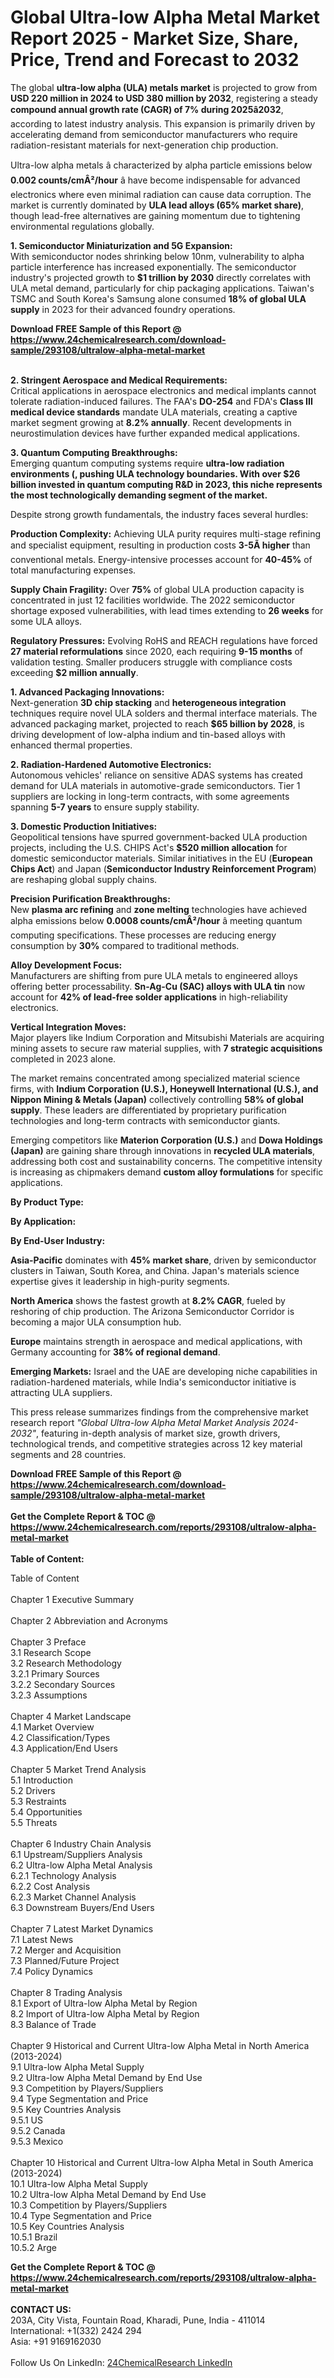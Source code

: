 <h1>Global Ultra-low Alpha Metal Market Report 2025 - Market Size, Share, Price, Trend and Forecast to 2032</h1><p>The global <strong>ultra-low alpha (ULA) metals market</strong> is projected to grow from <strong>USD 220 million in 2024 to USD 380 million by 2032</strong>, registering a steady <strong>compound annual growth rate (CAGR) of 7% during 2025â2032</strong>, according to latest industry analysis. This expansion is primarily driven by accelerating demand from semiconductor manufacturers who require radiation-resistant materials for next-generation chip production.</p><p>Ultra-low alpha metals â characterized by alpha particle emissions below <strong>0.002 counts/cmÂ²/hour</strong> â have become indispensable for advanced electronics where even minimal radiation can cause data corruption. The market is currently dominated by <strong>ULA lead alloys (65% market share)</strong>, though lead-free alternatives are gaining momentum due to tightening environmental regulations globally.</p><p><strong>1. Semiconductor Miniaturization and 5G Expansion:</strong><br>
With semiconductor nodes shrinking below 10nm, vulnerability to alpha particle interference has increased exponentially. The semiconductor industry's projected growth to <strong>$1 trillion by 2030</strong> directly correlates with ULA metal demand, particularly for chip packaging applications. Taiwan's TSMC and South Korea's Samsung alone consumed <strong>18% of global ULA supply</strong> in 2023 for their advanced foundry operations.</p><div><b>Download FREE Sample of this Report @ 
            <a href="https://www.24chemicalresearch.com/download-sample/293108/ultralow-alpha-metal-market">
            https://www.24chemicalresearch.com/download-sample/293108/ultralow-alpha-metal-market</a></b></div><br><p><strong>2. Stringent Aerospace and Medical Requirements:</strong><br>
Critical applications in aerospace electronics and medical implants cannot tolerate radiation-induced failures. The FAA's <strong>DO-254</strong> and FDA's <strong>Class III medical device standards</strong> mandate ULA materials, creating a captive market segment growing at <strong>8.2% annually</strong>. Recent developments in neurostimulation devices have further expanded medical applications.</p><p><strong>3. Quantum Computing Breakthroughs:</strong><br>
Emerging quantum computing systems require <strong>ultra-low radiation environments (, pushing ULA technology boundaries. With over <strong>$26 billion invested in quantum computing R&amp;D in 2023</strong>, this niche represents the most technologically demanding segment of the market.</strong></p><p>Despite strong growth fundamentals, the industry faces several hurdles:</p><p><strong>Production Complexity:</strong> Achieving ULA purity requires multi-stage refining and specialist equipment, resulting in production costs <strong>3-5Ã higher</strong> than conventional metals. Energy-intensive processes account for <strong>40-45%</strong> of total manufacturing expenses.</p><p><strong>Supply Chain Fragility:</strong> Over <strong>75%</strong> of global ULA production capacity is concentrated in just 12 facilities worldwide. The 2022 semiconductor shortage exposed vulnerabilities, with lead times extending to <strong>26 weeks</strong> for some ULA alloys.</p><p><strong>Regulatory Pressures:</strong> Evolving RoHS and REACH regulations have forced <strong>27 material reformulations</strong> since 2020, each requiring <strong>9-15 months</strong> of validation testing. Smaller producers struggle with compliance costs exceeding <strong>$2 million annually</strong>.</p><p><strong>1. Advanced Packaging Innovations:</strong><br>
Next-generation <strong>3D chip stacking</strong> and <strong>heterogeneous integration</strong> techniques require novel ULA solders and thermal interface materials. The advanced packaging market, projected to reach <strong>$65 billion by 2028</strong>, is driving development of low-alpha indium and tin-based alloys with enhanced thermal properties.</p><p><strong>2. Radiation-Hardened Automotive Electronics:</strong><br>
Autonomous vehicles' reliance on sensitive ADAS systems has created demand for ULA materials in automotive-grade semiconductors. Tier 1 suppliers are locking in long-term contracts, with some agreements spanning <strong>5-7 years</strong> to ensure supply stability.</p><p><strong>3. Domestic Production Initiatives:</strong><br>
Geopolitical tensions have spurred government-backed ULA production projects, including the U.S. CHIPS Act's <strong>$520 million allocation</strong> for domestic semiconductor materials. Similar initiatives in the EU (<strong>European Chips Act</strong>) and Japan (<strong>Semiconductor Industry Reinforcement Program</strong>) are reshaping global supply chains.</p><p><strong>Precision Purification Breakthroughs:</strong><br>
	New <strong>plasma arc refining</strong> and <strong>zone melting</strong> technologies have achieved alpha emissions below <strong>0.0008 counts/cmÂ²/hour</strong> â meeting quantum computing specifications. These processes are reducing energy consumption by <strong>30%</strong> compared to traditional methods.</p><p><strong>Alloy Development Focus:</strong><br>
	Manufacturers are shifting from pure ULA metals to engineered alloys offering better processability. <strong>Sn-Ag-Cu (SAC) alloys with ULA tin</strong> now account for <strong>42% of lead-free solder applications</strong> in high-reliability electronics.</p><p><strong>Vertical Integration Moves:</strong><br>
	Major players like Indium Corporation and Mitsubishi Materials are acquiring mining assets to secure raw material supplies, with <strong>7 strategic acquisitions</strong> completed in 2023 alone.</p><p>The market remains concentrated among specialized material science firms, with <strong>Indium Corporation (U.S.), Honeywell International (U.S.), and Nippon Mining &amp; Metals (Japan)</strong> collectively controlling <strong>58% of global supply</strong>. These leaders are differentiated by proprietary purification technologies and long-term contracts with semiconductor giants.</p><p>Emerging competitors like <strong>Materion Corporation (U.S.)</strong> and <strong>Dowa Holdings (Japan)</strong> are gaining share through innovations in <strong>recycled ULA materials</strong>, addressing both cost and sustainability concerns. The competitive intensity is increasing as chipmakers demand <strong>custom alloy formulations</strong> for specific applications.</p><p><strong>By Product Type:</strong></p><p><strong>By Application:</strong></p><p><strong>By End-User Industry:</strong></p><p><strong>Asia-Pacific</strong> dominates with <strong>45% market share</strong>, driven by semiconductor clusters in Taiwan, South Korea, and China. Japan's materials science expertise gives it leadership in high-purity segments.</p><p><strong>North America</strong> shows the fastest growth at <strong>8.2% CAGR</strong>, fueled by reshoring of chip production. The Arizona Semiconductor Corridor is becoming a major ULA consumption hub.</p><p><strong>Europe</strong> maintains strength in aerospace and medical applications, with Germany accounting for <strong>38% of regional demand</strong>.</p><p><strong>Emerging Markets:</strong> Israel and the UAE are developing niche capabilities in radiation-hardened materials, while India's semiconductor initiative is attracting ULA suppliers.</p><p>This press release summarizes findings from the comprehensive market research report <em>"Global Ultra-low Alpha Metal Market Analysis 2024-2032"</em>, featuring in-depth analysis of market size, growth drivers, technological trends, and competitive strategies across 12 key material segments and 28 countries.</p><div><b>Download FREE Sample of this Report @ 
            <a href="https://www.24chemicalresearch.com/download-sample/293108/ultralow-alpha-metal-market">
            https://www.24chemicalresearch.com/download-sample/293108/ultralow-alpha-metal-market</a></b></div><br><div><b>Get the Complete Report & TOC @ 
            <a href="https://www.24chemicalresearch.com/reports/293108/ultralow-alpha-metal-market">
            https://www.24chemicalresearch.com/reports/293108/ultralow-alpha-metal-market</a></b></div><br>
            <b>Table of Content:</b><p>Table of Content<br />
<br />
Chapter 1 Executive Summary<br />
<br />
Chapter 2 Abbreviation and Acronyms<br />
<br />
Chapter 3 Preface<br />
3.1 Research Scope<br />
3.2 Research Methodology<br />
  3.2.1 Primary Sources<br />
  3.2.2 Secondary Sources<br />
  3.2.3 Assumptions<br />
		<br />
Chapter 4 Market Landscape<br />
4.1 Market Overview<br />
4.2 Classification/Types<br />
4.3 Application/End Users<br />
<br />
Chapter 5 Market Trend Analysis <br />
5.1 Introduction<br />
5.2 Drivers<br />
5.3 Restraints<br />
5.4 Opportunities<br />
5.5 Threats<br />
<br />
Chapter 6 Industry Chain Analysis<br />
6.1 Upstream/Suppliers Analysis<br />
6.2 Ultra-low Alpha Metal Analysis<br />
  6.2.1 Technology Analysis<br />
  6.2.2 Cost Analysis<br />
  6.2.3 Market Channel Analysis<br />
6.3 Downstream Buyers/End Users<br />
<br />
Chapter 7 Latest Market Dynamics<br />
7.1 Latest News<br />
7.2 Merger and Acquisition<br />
7.3 Planned/Future Project<br />
7.4 Policy Dynamics<br />
<br />
Chapter 8 Trading Analysis<br />
8.1 Export of Ultra-low Alpha Metal by Region<br />
8.2 Import of Ultra-low Alpha Metal by Region<br />
8.3 Balance of Trade<br />
<br />
Chapter 9 Historical and Current Ultra-low Alpha Metal in North America (2013-2024)<br />
9.1 Ultra-low Alpha Metal Supply <br />
9.2 Ultra-low Alpha Metal Demand by End Use<br />
9.3 Competition by Players/Suppliers<br />
9.4 Type Segmentation and Price<br />
9.5 Key Countries Analysis<br />
  9.5.1 US<br />
  9.5.2 Canada<br />
  9.5.3 Mexico<br />
<br />
Chapter 10 Historical and Current Ultra-low Alpha Metal in South America (2013-2024)<br />
10.1 Ultra-low Alpha Metal Supply <br />
10.2 Ultra-low Alpha Metal Demand by End Use<br />
10.3 Competition by Players/Suppliers<br />
10.4 Type Segmentation and Price<br />
10.5 Key Countries Analysis<br />
  10.5.1 Brazil<br />
  10.5.2 Arge</p><div><b>Get the Complete Report & TOC @ 
            <a href="https://www.24chemicalresearch.com/reports/293108/ultralow-alpha-metal-market">
            https://www.24chemicalresearch.com/reports/293108/ultralow-alpha-metal-market</a></b></div><br><b>CONTACT US:</b><br>
            203A, City Vista, Fountain Road, Kharadi, Pune, India - 411014<br>
            International: +1(332) 2424 294<br>
            Asia: +91 9169162030 <br><br>
            Follow Us On LinkedIn: <a href="https://www.linkedin.com/company/24chemicalresearch/">24ChemicalResearch LinkedIn</a>